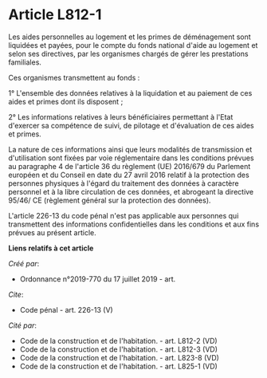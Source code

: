# Article L812-1

Les aides personnelles au logement et les primes de déménagement sont liquidées et payées, pour le compte du fonds national
d'aide au logement et selon ses directives, par les organismes chargés de gérer les prestations familiales. 

Ces organismes transmettent au fonds : 

1° L'ensemble des données relatives à la liquidation et au paiement de ces aides et primes dont ils disposent ; 

2° Les informations relatives à leurs bénéficiaires permettant à l'Etat d'exercer sa compétence de suivi, de pilotage et
d'évaluation de ces aides et primes. 

La nature de ces informations ainsi que leurs modalités de transmission et d'utilisation sont fixées par voie réglementaire
dans les conditions prévues au paragraphe 4 de l'article 36 du règlement (UE) 2016/679 du Parlement européen et du Conseil en
date du 27 avril 2016 relatif à la protection des personnes physiques à l'égard du traitement des données à caractère
personnel et à la libre circulation de ces données, et abrogeant la directive 95/46/ CE (règlement général sur la protection
des données). 

L'article 226-13 du code pénal n'est pas applicable aux personnes qui transmettent des informations confidentielles dans les
conditions et aux fins prévues au présent article.

**Liens relatifs à cet article**

_Créé par_:

  - Ordonnance n°2019-770 du 17 juillet 2019 - art.

_Cite_:

  - Code pénal - art. 226-13 (V)

_Cité par_:

  - Code de la construction et de l'habitation. - art. L812-2 (VD)
  - Code de la construction et de l'habitation. - art. L812-3 (VD)
  - Code de la construction et de l'habitation. - art. L823-8 (VD)
  - Code de la construction et de l'habitation. - art. L825-1 (VD)
